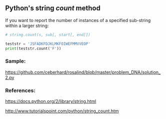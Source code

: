 ## Python's string *count* method

If you want to report the number of instances of a specified sub-string within a larger string:
``` python
# string.count(s, sub[, start[, end]])

teststr = 'JSFADKFDJKLMKFOIWEFMMVVEOP'
print(teststr.count('F'))
```

### Sample:
https://github.com/ceberhard/rosalind/blob/master/problem_DNA/solution_2.py

### References:
https://docs.python.org/2/library/string.html

http://www.tutorialspoint.com/python/string_count.htm
